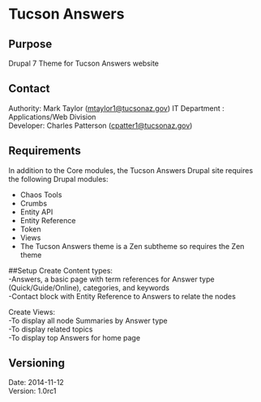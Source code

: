 # Tucson Answers

## Purpose
Drupal 7 Theme for Tucson Answers website

## Contact
Authority: Mark Taylor (mtaylor1@tucsonaz.gov) IT Department : Applications/Web Division  
Developer: Charles Patterson (cpatter1@tucsonaz.gov)  

## Requirements
In addition to the Core modules, the Tucson Answers Drupal site requires the following Drupal modules:
* Chaos Tools
* Crumbs
* Entity API
* Entity Reference
* Token
* Views
* The Tucson Answers theme is a Zen subtheme so requires the Zen theme

##Setup
Create Content types:  
-Answers, a basic page with term references for Answer type (Quick/Guide/Online), categories, and keywords  
-Contact block with Entity Reference to Answers to relate the nodes  

Create Views:  
-To display all node Summaries by Answer type  
-To display related topics  
-To display top Answers for home page  

## Versioning
Date: 2014-11-12  
Version: 1.0rc1
